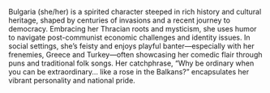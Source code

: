 Bulgaria (she/her) is a spirited character steeped in rich history and cultural heritage, shaped by centuries of invasions and a recent journey to democracy. Embracing her Thracian roots and mysticism, she uses humor to navigate post-communist economic challenges and identity issues. In social settings, she’s feisty and enjoys playful banter—especially with her frenemies, Greece and Turkey—often showcasing her comedic flair through puns and traditional folk songs. Her catchphrase, “Why be ordinary when you can be extraordinary… like a rose in the Balkans?” encapsulates her vibrant personality and national pride.